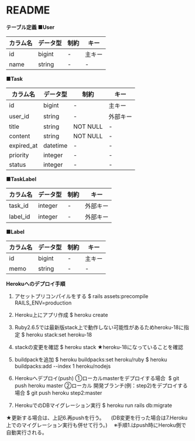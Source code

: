 # README
**テーブル定義**
**■User**

| カラム名 | データ型 | 制約 | キー   |
| -------- | -------- | ---- | ------ |
| id       | bigint   | -    | 主キー |
| name     | string   | -    | -      |

**■Task**

| カラム名   | データ型 | 制約     | キー     |
| ---------- | -------- | -------- | -------- |
| id         | bigint   | -        | 主キー   |
| user_id    | string   | -        | 外部キー |
| title      | string   | NOT NULL | -        |
| content    | string   | NOT NULL | -        |
| expired_at | datetime | -        | -        |
| priority   | integer  | -        | -        |
| status     | integer  | -        | -        |

**■TaskLabel**

| カラム名 | データ型 | 制約 | キー     |
| -------- | -------- | ---- | -------- |
| task_id  | integer  | -    | 外部キー |
| label_id | integer  | -    | 外部キー |

**■Label**

| カラム名 | データ型 | 制約 | キー   |
| -------- | -------- | ---- | ------ |
| id       | bigint   | -    | 主キー |
| memo     | string   | -    | -      |

**Herokuへのデプロイ手順**
1. アセットプリコンパイルをする
  $ rails assets:precompile RAILS_ENV=production

2. Heroku上にアプリ作成
  $ heroku create
  
3. Ruby2.6.5では最新版stack上で動作しない可能性があるためheroku-18に指定
  $ heroku stack:set heroku-18
  
4. stackの変更を確認
  $ heroku stack
   ★heroku-18になっていることを確認
   
5. buildpackを追加
  $ heroku buildpacks:set heroku/ruby
  $ heroku buildpacks:add --index 1 heroku/nodejs

6. Herokuへデプロイ(push)
  ①ローカルmasterをデプロイする場合
​    $ git push heroku master
  ②ローカル 開発ブランチ(例：step2)をデプロイする場合
​    $ git push heroku step2:master

7. HerokuでのDBマイグレーション実行
  $ heroku run rails db:migrate

★更新する場合は、上記6.再pushを行う。
　(DB変更を行った場合は7.Heroku上でのマイグレーション実行も併せて行う。)
　※手順1.はpush時にHeroku側で自動実行される。